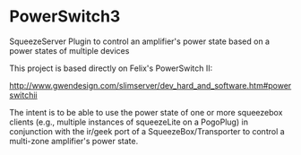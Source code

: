 PowerSwitch3
============

SqueezeServer Plugin to control an amplifier's power state based on a power states of multiple devices

This project is based directly on Felix's PowerSwitch II:

http://www.gwendesign.com/slimserver/dev_hard_and_software.htm#powerswitchii

The intent is to be able to use the power state of one or more squeezebox clients (e.g., multiple instances of squeezeLite on a PogoPlug) in conjunction with the ir/geek port of a SqueezeBox/Transporter to control a multi-zone amplifier's power state.
